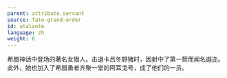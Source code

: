```yaml
---
parent: attribute.servant
source: fate-grand-order
id: atalante
language: zh
weight: 0
---
```


希腊神话中登场的著名女猎人。击退卡吕冬野猪时，因射中了第一箭而闻名遐迩。
此外，她也加入了希腊勇者齐聚一堂的阿耳戈号，成了他们的一员。
